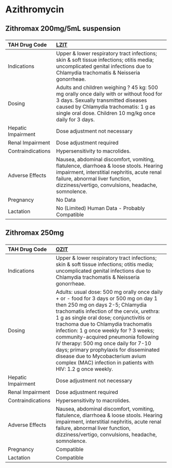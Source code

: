 # Azithromycin

## Zithromax 200mg/5mL suspension

##### 

| TAH Drug Code      | [LZIT](https://www.tahsda.org.tw/drugs/hissearch.php?drug_code=LZIT)                                                                                                                                                             |
|:-------------------|:---------------------------------------------------------------------------------------------------------------------------------------------------------------------------------------------------------------------------------|
| Indications        | Upper & lower respiratory tract infections; skin & soft tissue infections; otitis media; uncomplicated genital infections due to Chlamydia trachomatis & Neisseria gonorrheae.                                                   |
| Dosing             | Adults and children weighing ? 45 kg: 500 mg orally once daily with or without food for 3 days. Sexually transmitted diseases caused by Chlamydia trachomatis: 1 g as single oral dose. Children 10 mg/kg once daily for 3 days. |
| Hepatic Impairment | Dose adjustment not necessary                                                                                                                                                                                                    |
| Renal Impairment   | Dose adjustment required                                                                                                                                                                                                         |
| Contraindications  | Hypersensitivity to macrolides.                                                                                                                                                                                                  |
| Adverse Effects    | Nausea, abdominal discomfort, vomiting, flatulence, diarrhoea & loose stools. Hearing impairment, interstitial nephritis, acute renal failure, abnormal liver function, dizziness/vertigo, convulsions, headache, somnolence.    |
| Pregnancy          | No Data                                                                                                                                                                                                                          |
| Lactation          | No (Limited) Human Data - Probably Compatible                                                                                                                                                                                    |

## Zithromax 250mg

##### 

| TAH Drug Code      | [OZIT](https://www.tahsda.org.tw/drugs/hissearch.php?drug_code=OZIT)                                                                                                                                                                                                                                                                                                                                                                                                                                                            |
|:-------------------|:--------------------------------------------------------------------------------------------------------------------------------------------------------------------------------------------------------------------------------------------------------------------------------------------------------------------------------------------------------------------------------------------------------------------------------------------------------------------------------------------------------------------------------|
| Indications        | Upper & lower respiratory tract infections; skin & soft tissue infections; otitis media; uncomplicated genital infections due to Chlamydia trachomatis & Neisseria gonorrheae.                                                                                                                                                                                                                                                                                                                                                  |
| Dosing             | Adults: usual dose: 500 mg orally once daily + or - food for 3 days or 500 mg on day 1 then 250 mg on days 2-5; Chlamydia trachomatis infection of the cervix, urethra: 1 g as single oral dose; conjunctivitis or trachoma due to Chlamydia trachomatis infection: 1 g once weekly for ? 3 weeks; community-acquired pneumonia following IV therapy: 500 mg once daily for 7-10 days; primary prophylaxis for disseminated disease due to Mycobacterium avium complex (MAC) infection in patients with HIV: 1.2 g once weekly. |
| Hepatic Impairment | Dose adjustment not necessary                                                                                                                                                                                                                                                                                                                                                                                                                                                                                                   |
| Renal Impairment   | Dose adjustment required                                                                                                                                                                                                                                                                                                                                                                                                                                                                                                        |
| Contraindications  | Hypersensitivity to macrolides.                                                                                                                                                                                                                                                                                                                                                                                                                                                                                                 |
| Adverse Effects    | Nausea, abdominal discomfort, vomiting, flatulence, diarrhoea & loose stools. Hearing impairment, interstitial nephritis, acute renal failure, abnormal liver function, dizziness/vertigo, convulsions, headache, somnolence.                                                                                                                                                                                                                                                                                                   |
| Pregnancy          | Compatible                                                                                                                                                                                                                                                                                                                                                                                                                                                                                                                      |
| Lactation          | Compatible                                                                                                                                                                                                                                                                                                                                                                                                                                                                                                                      |

